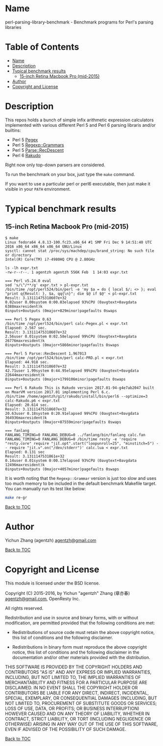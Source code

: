Name
====

perl-parsing-library-benchmark - Benchmark programs for Perl's parsing libraries

Table of Contents
=================

* [Name](#name)
* [Description](#description)
* [Typical benchmark results](#typical-benchmark-results)
    * [15-inch Retina Macbook Pro (mid-2015)](#15-inch-retina-macbook-pro-mid-2015)
* [Author](#author)
* [Copyright and License](#copyright-and-license)

Description
===========

This repos holds a bunch of simple infix arithmetic expression calculators implemented with various different Perl 5 and
Perl 6 parsing libraris and/or builtins:

* Perl 5 [Pegex](https://metacpan.org/release/Pegex)
* Perl 5 [Regexp::Grammars](https://metacpan.org/release/Parse-RecDescent)
* Perl 5 [Parse::RecDescent](https://metacpan.org/release/Regexp-Grammars)
* Perl 6 [Rakudo](http://rakudo.org/)

Right now only top-down parsers are considered.

To run the benchmark on your box, just type the `make` command.

If you want to use a particular perl or perl6 executable, then just make it visible in your `PATH` environment.

Typical benchmark results
=========================

15-inch Retina Macbook Pro (mid-2015)
-------------------------------------

```console
$ make
Linux fedora64 4.8.13-100.fc23.x86_64 #1 SMP Fri Dec 9 14:51:40 UTC 2016 x86_64 x86_64 x86_64 GNU/Linux
sysctl: cannot stat /proc/sys/machdep/cpu/brand_string: No such file or directory
Intel(R) Core(TM) i7-4980HQ CPU @ 2.80GHz

ls -lh expr.txt
-rw-r--r--. 1 agentzh agentzh 556K Feb  1 14:03 expr.txt

=== Perl v5.24.0 eval
sed 's/\^/**/g' expr.txt > pl-expr.txt
/bin/time /opt/perl524/bin/perl -e 'my $a = do { local $/; <> }; eval "print q{Result: }, $a, qq{\n}"; die $@ if $@' < pl-expr.txt
Result: 3.13111475318607e+32
0.02user 0.00system 0:00.03elapsed 93%CPU (0avgtext+0avgdata 6388maxresident)k
0inputs+0outputs (0major+829minor)pagefaults 0swaps

=== Perl 5 Pegex 0.63
/bin/time /opt/perl524/bin/perl calc-Pegex.pl < expr.txt
Elapsed: 2.567 sec.
Result: 3.13111475318607e+32
2.56user 0.01system 0:02.58elapsed 99%CPU (0avgtext+0avgdata 26776maxresident)k
0inputs+0outputs (0major+5866minor)pagefaults 0swaps

=== Perl 5 Parse::RecDescent 1.967013
/bin/time /opt/perl524/bin/perl calc-PRD.pl < expr.txt
Elapsed: 44.918 sec.
Result: 3.13111475318607e+32
42.71user 1.99system 0:44.95elapsed 99%CPU (0avgtext+0avgdata 22644maxresident)k
0inputs+0outputs (0major+1799106minor)pagefaults 0swaps

=== Perl 6 Rakudo This is Rakudo version 2017.01-94-g4e7ab2047 built on MoarVM version 2017.01 implementing Perl 6.c.
/bin/time /home/agentzh/git/rakudo/install/bin/perl6 --optimize=3 calc-Rakudo.p6 < expr.txt
Elapsed: 20.614 sec.
Result: 3.13111475318607e+32
20.63user 0.18system 0:20.91elapsed 99%CPU (0avgtext+0avgdata 364936maxresident)k
0inputs+0outputs (0major+87559minor)pagefaults 0swaps

=== fanlang
FANLANG_TIMING=0 FANLANG_DEBUG=0 ../fanlang/bin/fanlang calc.fan
FANLANG_TIMING=0 FANLANG_DEBUG=0 /bin/time resty -e 'require "resty.core" require "jit.opt".start("loopunroll=25", "minstitch=5") -- require "jit.v".on("/dev/stderr")' calc.lua < expr.txt
Elapsed: 0.131 sec
Result: 3.1311147531861e+32
0.14user 0.01system 0:00.17elapsed 93%CPU (0avgtext+0avgdata 12496maxresident)k
0inputs+0outputs (0major+4057minor)pagefaults 0swaps
```

It is worth noting that the `Regexp::Grammar` version is just too slow and uses
too much memory to be included in the default benchmark Makefile target.
You can manually run its test like below:

```bash
make re-gr
```

[Back to TOC](#table-of-contents)

Author
======

Yichun Zhang (agentzh) <agentzh@gmail.com>

[Back to TOC](#table-of-contents)

Copyright and License
=====================

This module is licensed under the BSD license.

Copyright (C) 2015-2016, by Yichun "agentzh" Zhang (章亦春) <agentzh@gmail.com>, OpenResty Inc.

All rights reserved.

Redistribution and use in source and binary forms, with or without modification, are permitted provided that the following conditions are met:

* Redistributions of source code must retain the above copyright notice, this list of conditions and the following disclaimer.

* Redistributions in binary form must reproduce the above copyright notice, this list of conditions and the following disclaimer in the documentation and/or other materials provided with the distribution.

THIS SOFTWARE IS PROVIDED BY THE COPYRIGHT HOLDERS AND CONTRIBUTORS "AS IS" AND ANY EXPRESS OR IMPLIED WARRANTIES, INCLUDING, BUT NOT LIMITED TO, THE IMPLIED WARRANTIES OF MERCHANTABILITY AND FITNESS FOR A PARTICULAR PURPOSE ARE DISCLAIMED. IN NO EVENT SHALL THE COPYRIGHT HOLDER OR CONTRIBUTORS BE LIABLE FOR ANY DIRECT, INDIRECT, INCIDENTAL, SPECIAL, EXEMPLARY, OR CONSEQUENTIAL DAMAGES (INCLUDING, BUT NOT LIMITED TO, PROCUREMENT OF SUBSTITUTE GOODS OR SERVICES; LOSS OF USE, DATA, OR PROFITS; OR BUSINESS INTERRUPTION) HOWEVER CAUSED AND ON ANY THEORY OF LIABILITY, WHETHER IN CONTRACT, STRICT LIABILITY, OR TORT (INCLUDING NEGLIGENCE OR OTHERWISE) ARISING IN ANY WAY OUT OF THE USE OF THIS SOFTWARE, EVEN IF ADVISED OF THE POSSIBILITY OF SUCH DAMAGE.

[Back to TOC](#table-of-contents)

